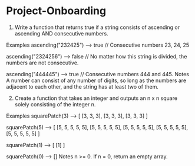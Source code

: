 # Project-Onboarding

1) Write a function that returns true if a string consists of ascending or ascending AND consecutive numbers.

Examples
ascending("232425") --> true
// Consecutive numbers 23, 24, 25

ascending("2324256") --> false
// No matter how this string is divided, the numbers are not consecutive.

ascending("444445") --> true
// Consecutive numbers 444 and 445.
Notes
A number can consist of any number of digits, so long as the numbers are adjacent to each other, and the string has at least two of them.

2) Create a function that takes an integer and outputs an n x n square solely consisting of the integer n.

Examples
squarePatch(3) --> [
[3, 3, 3],
[3, 3, 3],
[3, 3, 3]
]

squarePatch(5) --> [
[5, 5, 5, 5, 5],
[5, 5, 5, 5, 5],
[5, 5, 5, 5, 5],
[5, 5, 5, 5, 5],
[5, 5, 5, 5, 5]
]

squarePatch(1) --> [
[1]
]

squarePatch(0) --> []
Notes
n >= 0.
If n = 0, return an empty array.